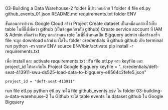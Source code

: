 03-Building a Data Warehouse-2
folder นี้ประกอบด้วย 1 folder 4 file
etl.py
github_events_01.json
README.md
requirements.txt
folder ENV

ขั้นตอนการทำงาน
Google Cloud
สร้าง Project
Create dataset เป็นเหมือนกล่องไว้เก็บ table ในที่นี้ตั้งชื่อว่า github (เป็นข้อมูลเกี่ยวกับ github)
Create service account ที่ IAM & Admin เพื่อสร้าง Key และกำหนด role ในที่นี้กำหนดเป็น Bigquery admin
เมื่อสร้างเสร็จ file จะถูก download แล้วนำมาใส่ใน folder credentials ที่ github
github
เปิด terminal run
python -m venv ENV
source ENV/bin/activate
pip install -r requirements.txt

เพื่อ install และ activate requirements.txt
ปรับ file etl.py ตรง keyfile และ project_id ให้ตรงกับใน Project Google Bigquery
    keyfile = "../credentials/deft-seat-413911-swu-ds525-load-data-to-bigquery-e8564c2fefe5.json"
    
    project_id = "deft-seat-413911"
run file etl.py
python etl.py 
จะได้ file github_events.csv ใน folder 03-building-a-data-warehouse-2 ใน Github
จะได้ table events ใน dataset github ใน Google Bigquery
